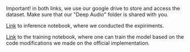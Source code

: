 Important! in both links, we use our google drive to store and access the dataset. Make sure that our "Deep Audio" folder is shared with you.

[Link](https://colab.research.google.com/drive/1dfpGbbJ_UBcvvUfqin07JDN6Bg9oM-kc) to inference notebook, where we conducted the expiriments.


[Link](https://colab.research.google.com/drive/1lGeHuRnFLZqgw3-1WfM3k4cJBcf35Om3) to the training notebook, where one can train the model based on the code modifications we made on the official implementation.
